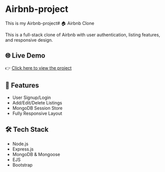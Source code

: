 # Airbnb-project
This is my Airbnb-project# 🏠 Airbnb Clone

This is a full-stack clone of Airbnb with user authentication, listing features, and responsive design.

## 🌐 Live Demo

👉 [Click here to view the project](https://airbnb-project-3dk9.onrender.com)

## 🚀 Features

- User Signup/Login
- Add/Edit/Delete Listings
- MongoDB Session Store
- Fully Responsive Layout

## 🛠 Tech Stack

- Node.js
- Express.js
- MongoDB & Mongoose
- EJS
- Bootstrap
